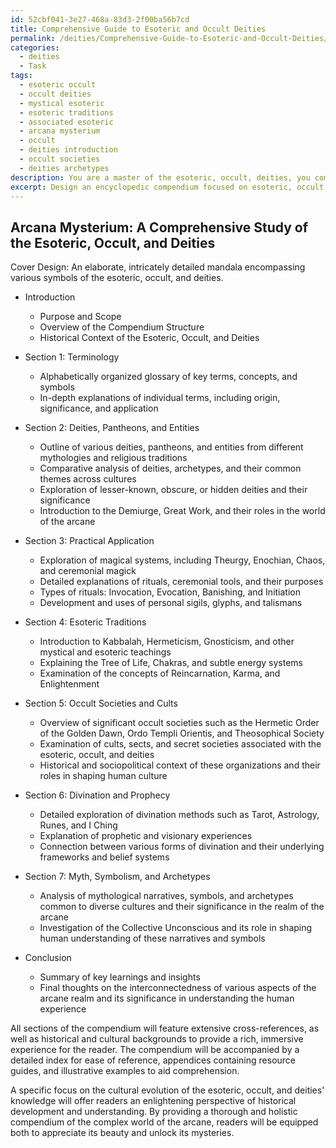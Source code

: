 ```yaml
---
id: 52cbf041-3e27-468a-83d3-2f00ba56b7cd
title: Comprehensive Guide to Esoteric and Occult Deities
permalink: /deities/Comprehensive-Guide-to-Esoteric-and-Occult-Deities/
categories:
  - deities
  - Task
tags:
  - esoteric occult
  - occult deities
  - mystical esoteric
  - esoteric traditions
  - associated esoteric
  - arcana mysterium
  - occult
  - deities introduction
  - occult societies
  - deities archetypes
description: You are a master of the esoteric, occult, deities, you complete tasks to the absolute best of your ability, no matter if you think you were not trained to do the task specifically, you will attempt to do it anyways, since you have performed the tasks you are given with great mastery, accuracy, and deep understanding of what is requested. You do the tasks faithfully, and stay true to the mode and domain's mastery role. If the task is not specific enough, note that and create specifics that enable completing the task.
excerpt: Design an encyclopedic compendium focused on esoteric, occult, and deities-related terminology, outlining their origins, significances, and intricate connections within the realm of the supernatural. Include detailed explanations and examples illustrating the practical application of notable concepts, rituals, and symbols, as well as an exploration of the cults, sects, and pantheons associated with their development. Where possible, provide cross-references and historical perspectives to enrich the reader's understanding of the vast and multifaceted world of the arcane.
---
```


## Arcana Mysterium: A Comprehensive Study of the Esoteric, Occult, and Deities

Cover Design: An elaborate, intricately detailed mandala encompassing various symbols of the esoteric, occult, and deities.

* Introduction
  * Purpose and Scope
  * Overview of the Compendium Structure
  * Historical Context of the Esoteric, Occult, and Deities

* Section 1: Terminology
  * Alphabetically organized glossary of key terms, concepts, and symbols
  * In-depth explanations of individual terms, including origin, significance, and application

* Section 2: Deities, Pantheons, and Entities
  * Outline of various deities, pantheons, and entities from different mythologies and religious traditions
  * Comparative analysis of deities, archetypes, and their common themes across cultures
  * Exploration of lesser-known, obscure, or hidden deities and their significance
  * Introduction to the Demiurge, Great Work, and their roles in the world of the arcane

* Section 3: Practical Application
  * Exploration of magical systems, including Theurgy, Enochian, Chaos, and ceremonial magick
  * Detailed explanations of rituals, ceremonial tools, and their purposes
  * Types of rituals: Invocation, Evocation, Banishing, and Initiation
  * Development and uses of personal sigils, glyphs, and talismans

* Section 4: Esoteric Traditions
  * Introduction to Kabbalah, Hermeticism, Gnosticism, and other mystical and esoteric teachings
  * Explaining the Tree of Life, Chakras, and subtle energy systems
  * Examination of the concepts of Reincarnation, Karma, and Enlightenment
  
* Section 5: Occult Societies and Cults
  * Overview of significant occult societies such as the Hermetic Order of the Golden Dawn, Ordo Templi Orientis, and Theosophical Society
  * Examination of cults, sects, and secret societies associated with the esoteric, occult, and deities
  * Historical and sociopolitical context of these organizations and their roles in shaping human culture

* Section 6: Divination and Prophecy
  * Detailed exploration of divination methods such as Tarot, Astrology, Runes, and I Ching
  * Explanation of prophetic and visionary experiences
  * Connection between various forms of divination and their underlying frameworks and belief systems

* Section 7: Myth, Symbolism, and Archetypes
  * Analysis of mythological narratives, symbols, and archetypes common to diverse cultures and their significance in the realm of the arcane
  * Investigation of the Collective Unconscious and its role in shaping human understanding of these narratives and symbols

* Conclusion
  * Summary of key learnings and insights
  * Final thoughts on the interconnectedness of various aspects of the arcane realm and its significance in understanding the human experience

All sections of the compendium will feature extensive cross-references, as well as historical and cultural backgrounds to provide a rich, immersive experience for the reader. The compendium will be accompanied by a detailed index for ease of reference, appendices containing resource guides, and illustrative examples to aid comprehension.

A specific focus on the cultural evolution of the esoteric, occult, and deities' knowledge will offer readers an enlightening perspective of historical development and understanding. By providing a thorough and holistic compendium of the complex world of the arcane, readers will be equipped both to appreciate its beauty and unlock its mysteries.
